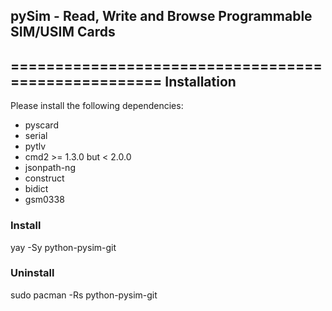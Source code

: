## pySim - Read, Write and Browse Programmable SIM/USIM Cards
====================================================
Installation
------------

Please install the following dependencies:

 - pyscard
 - serial
 - pytlv
 - cmd2 >= 1.3.0 but < 2.0.0
 - jsonpath-ng
 - construct
 - bidict
 - gsm0338

###  Install
yay -Sy python-pysim-git

### Uninstall
sudo pacman -Rs python-pysim-git
```
